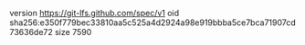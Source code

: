 version https://git-lfs.github.com/spec/v1
oid sha256:e350f779bec33810aa5c525a4d2924a98e919bbba5ce7bca71907cd73636de72
size 7590
